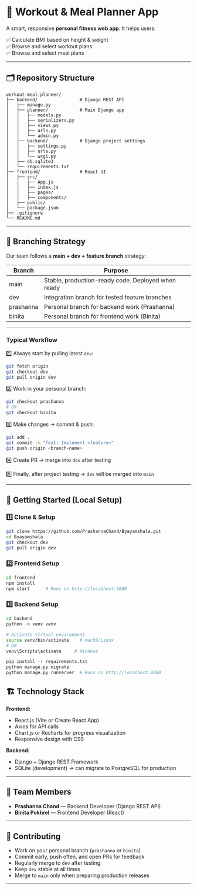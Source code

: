 
# 💪 Workout & Meal Planner App

A smart, responsive **personal fitness web app**. It helps users:

✅ Calculate BMI based on height & weight  
✅ Browse and select workout plans  
✅ Browse and select meal plans  

---

## 🗂️ Repository Structure

```
workout-meal-planner/
├── backend/                # Django REST API
│   ├── manage.py
│   ├── planner/            # Main Django app
│   │   ├── models.py
│   │   ├── serializers.py
│   │   ├── views.py
│   │   ├── urls.py
│   │   └── admin.py
│   ├── backend/            # Django project settings
│   │   ├── settings.py
│   │   ├── urls.py
│   │   └── wsgi.py
│   ├── db.sqlite3
│   └── requirements.txt
├── frontend/               # React UI
│   ├── src/
│   │   ├── App.js
│   │   ├── index.js
│   │   ├── pages/
│   │   ├── components/
│   ├── public/
│   └── package.json
├── .gitignore
└── README.md
```

---

## 🌱 Branching Strategy

Our team follows a **main + dev + feature branch** strategy:

| Branch      | Purpose                                           |
|-------------|---------------------------------------------------|
| main        | Stable, production-ready code. Deployed when ready |
| dev         | Integration branch for tested feature branches     |
| prashanna   | Personal branch for backend work (Prashanna)       |
| binita      | Personal branch for frontend work (Binita)         |

---

### Typical Workflow

1️⃣ Always start by pulling latest `dev`:

```bash
git fetch origin
git checkout dev
git pull origin dev
```

2️⃣ Work in your personal branch:

```bash
git checkout prashanna
# OR
git checkout binita
```

3️⃣ Make changes → commit & push:

```bash
git add .
git commit -m "feat: Implement <feature>"
git push origin <branch-name>
```

4️⃣ Create PR → merge into `dev` after testing

5️⃣ Finally, after project testing → `dev` will be merged into `main`

---

## 🚀 Getting Started (Local Setup)

### 1️⃣ Clone & Setup

```bash
git clone https://github.com/PrashannaChand/Byayamshala.git
cd Byayamshala
git checkout dev
git pull origin dev
```

### 2️⃣ Frontend Setup

```bash
cd frontend
npm install
npm start      # Runs on http://localhost:3000
```

### 3️⃣ Backend Setup

```bash
cd backend
python -m venv venv

# Activate virtual environment
source venv/bin/activate    # macOS/Linux
# OR
venv\Scripts\activate     # Windows

pip install -r requirements.txt
python manage.py migrate
python manage.py runserver  # Runs on http://localhost:8000
```


## 🏗️ Technology Stack

**Frontend:**
- React.js (Vite or Create React App)
- Axios for API calls
- Chart.js or Recharts for progress visualization
- Responsive design with CSS

**Backend:**
- Django + Django REST Framework
- SQLite (development) → can migrate to PostgreSQL for production

---

## 🤝 Team Members

- **Prashanna Chand** — Backend Developer (Django REST API)
- **Binita Pokhrel** — Frontend Developer (React)

---

## 🤝 Contributing

- Work on your personal branch (`prashanna` or `binita`)
- Commit early, push often, and open PRs for feedback
- Regularly merge to `dev` after testing
- Keep `dev` stable at all times
- Merge to `main` only when preparing production releases

---
